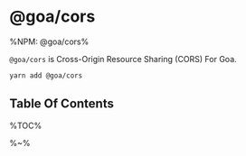 # @goa/cors

%NPM: @goa/cors%

`@goa/cors` is Cross-Origin Resource Sharing (CORS) For Goa.

```sh
yarn add @goa/cors
```

## Table Of Contents

%TOC%

%~%